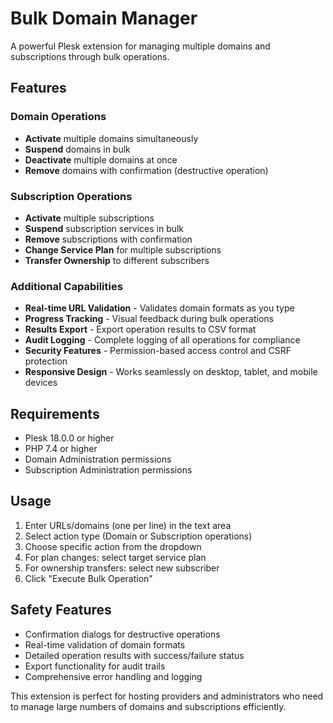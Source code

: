 # Bulk Domain Manager

A powerful Plesk extension for managing multiple domains and subscriptions through bulk operations.

## Features

### Domain Operations
- **Activate** multiple domains simultaneously
- **Suspend** domains in bulk
- **Deactivate** multiple domains at once
- **Remove** domains with confirmation (destructive operation)

### Subscription Operations  
- **Activate** multiple subscriptions
- **Suspend** subscription services in bulk
- **Remove** subscriptions with confirmation
- **Change Service Plan** for multiple subscriptions
- **Transfer Ownership** to different subscribers

### Additional Capabilities
- **Real-time URL Validation** - Validates domain formats as you type
- **Progress Tracking** - Visual feedback during bulk operations
- **Results Export** - Export operation results to CSV format
- **Audit Logging** - Complete logging of all operations for compliance
- **Security Features** - Permission-based access control and CSRF protection
- **Responsive Design** - Works seamlessly on desktop, tablet, and mobile devices

## Requirements

- Plesk 18.0.0 or higher
- PHP 7.4 or higher
- Domain Administration permissions
- Subscription Administration permissions

## Usage

1. Enter URLs/domains (one per line) in the text area
2. Select action type (Domain or Subscription operations)
3. Choose specific action from the dropdown
4. For plan changes: select target service plan
5. For ownership transfers: select new subscriber
6. Click "Execute Bulk Operation"

## Safety Features

- Confirmation dialogs for destructive operations
- Real-time validation of domain formats
- Detailed operation results with success/failure status
- Export functionality for audit trails
- Comprehensive error handling and logging

This extension is perfect for hosting providers and administrators who need to manage large numbers of domains and subscriptions efficiently.
